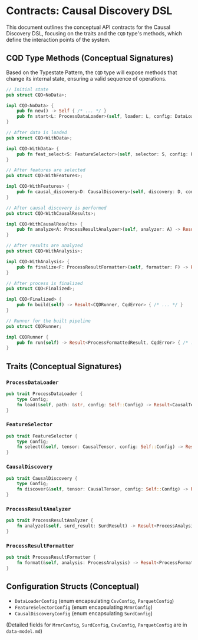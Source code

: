 # Contracts: Causal Discovery DSL

This document outlines the conceptual API contracts for the Causal Discovery DSL, focusing on the traits and the `CQD` type's methods, which define the interaction points of the system.

## CQD Type Methods (Conceptual Signatures)

Based on the Typestate Pattern, the `CQD` type will expose methods that change its internal state, ensuring a valid sequence of operations.

```rust
// Initial state
pub struct CQD<NoData>;

impl CQD<NoData> {
    pub fn new() -> Self { /* ... */ }
    pub fn start<L: ProcessDataLoader>(self, loader: L, config: DataLoaderConfig) -> Result<CQD<WithData>, CqdError> { /* ... */ }
}

// After data is loaded
pub struct CQD<WithData>;

impl CQD<WithData> {
    pub fn feat_select<S: FeatureSelector>(self, selector: S, config: FeatureSelectorConfig) -> Result<CQD<WithFeatures>, CqdError> { /* ... */ }
}

// After features are selected
pub struct CQD<WithFeatures>;

impl CQD<WithFeatures> {
    pub fn causal_discovery<D: CausalDiscovery>(self, discovery: D, config: CausalDiscoveryConfig) -> Result<CQD<WithCausalResults>, CqdError> { /* ... */ }
}

// After causal discovery is performed
pub struct CQD<WithCausalResults>;

impl CQD<WithCausalResults> {
    pub fn analyze<A: ProcessResultAnalyzer>(self, analyzer: A) -> Result<CQD<WithAnalysis>, CqdError> { /* ... */ }
}

// After results are analyzed
pub struct CQD<WithAnalysis>;

impl CQD<WithAnalysis> {
    pub fn finalize<F: ProcessResultFormatter>(self, formatter: F) -> Result<CQD<Finalized>, CqdError> { /* ... */ }
}

// After process is finalized
pub struct CQD<Finalized>;

impl CQD<Finalized> {
    pub fn build(self) -> Result<CQDRunner, CqdError> { /* ... */ }
}

// Runner for the built pipeline
pub struct CQDRunner;

impl CQDRunner {
    pub fn run(self) -> Result<ProcessFormattedResult, CqdError> { /* ... */ }
}
```

## Traits (Conceptual Signatures)

### `ProcessDataLoader`
```rust
pub trait ProcessDataLoader {
    type Config;
    fn load(&self, path: &str, config: Self::Config) -> Result<CausalTensor, DataError>;
}
```

### `FeatureSelector`
```rust
pub trait FeatureSelector {
    type Config;
    fn select(&self, tensor: CausalTensor, config: Self::Config) -> Result<CausalTensor, FeatureSelectError>;
}
```

### `CausalDiscovery`
```rust
pub trait CausalDiscovery {
    type Config;
    fn discover(&self, tensor: CausalTensor, config: Self::Config) -> Result<SurdResult, CausalDiscoveryError>;
}
```

### `ProcessResultAnalyzer`
```rust
pub trait ProcessResultAnalyzer {
    fn analyze(&self, surd_result: SurdResult) -> Result<ProcessAnalysis, AnalyzeError>;
}
```

### `ProcessResultFormatter`
```rust
pub trait ProcessResultFormatter {
    fn format(&self, analysis: ProcessAnalysis) -> Result<ProcessFormattedResult, FinalizeError>;
}
```

## Configuration Structs (Conceptual)

- `DataLoaderConfig` (enum encapsulating `CsvConfig`, `ParquetConfig`)
- `FeatureSelectorConfig` (enum encapsulating `MrmrConfig`)
- `CausalDiscoveryConfig` (enum encapsulating `SurdConfig`)

(Detailed fields for `MrmrConfig`, `SurdConfig`, `CsvConfig`, `ParquetConfig` are in `data-model.md`)
